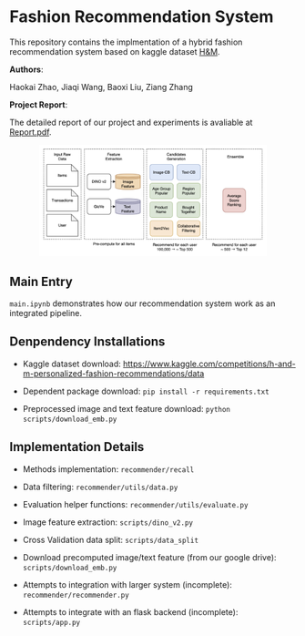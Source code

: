 # Fashion Recommendation System
This repository contains the implmentation of a hybrid fashion recommendation system based on kaggle dataset [H&M](https://www.kaggle.com/competitions/h-and-m-personalized-fashion-recommendations/data).

**Authors**:

Haokai Zhao, Jiaqi Wang, Baoxi Liu, Ziang Zhang

**Project Report**:

The detailed report of our project and experiments is avaliable at [Report.pdf](https://github.com/JoeZhao527/fashion-rec/blob/main/Report.pdf).

<p align="center">
    <img src="overview.png" alt="System Overview" style="max-width:400px">
</p>

## Main Entry
`main.ipynb` demonstrates how our recommendation system work as an integrated pipeline.

## Denpendency Installations

- Kaggle dataset download: https://www.kaggle.com/competitions/h-and-m-personalized-fashion-recommendations/data

- Dependent package download: `pip install -r requirements.txt`

- Preprocessed image and text feature download: `python scripts/download_emb.py`

## Implementation Details

- Methods implementation: `recommender/recall`

- Data filtering: `recommender/utils/data.py`

- Evaluation helper functions: `recommender/utils/evaluate.py`

- Image feature extraction: `scripts/dino_v2.py`

- Cross Validation data split: `scripts/data_split`

- Download precomputed image/text feature (from our google drive): `scripts/download_emb.py`

- Attempts to integration with larger system (incomplete): `recommender/recommender.py`

- Attempts to integrate with an flask backend (incomplete): `scripts/app.py`
